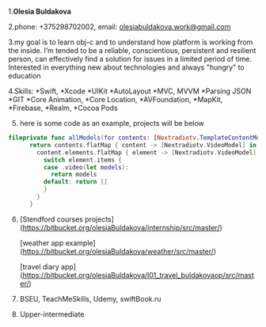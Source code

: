 1.**Olesia Buldakova**

2.phone: +375298702002, email: olesiabuldakova.work@gmail.com

3.my goal is to learn obj-с and to understand how platform is working from the inside. 
I’m tended to be a reliable, conscientious, persistent and resilient person, can effectively find a solution for issues in a limited period of time. Interested in everything new about technologies and always "hungry" to education

4.Skills: 
    *Swift, 
    *Xcode
    *UIKit
    *AutoLayout
    *MVC, MVVM
    *Parsing JSON
    *GIT 
    *Core Animation,
    *Core Location,
    *AVFoundation,
    *MapKit,
    *Firebase,
    *Realm,
    *Cocoa Pods
    
5. here is some code as an example, projects will be below
```swift
fileprivate func allModels(for contents: [Nextradiotv.TemplateContentModel]) -> [Nextradiotv.VideoModel] {
      return contents.flatMap { content -> [Nextradiotv.VideoModel] in
        content.elements.flatMap { element -> [Nextradiotv.VideoModel] in
          switch element.items {
          case .video(let models):
            return models
          default: return []
          }
        }
      }
```

6. [Stendford courses projects] (https://bitbucket.org/olesiaBuldakova/internship/src/master/)

   [weather app example] (https://bitbucket.org/olesiaBuldakova/weather/src/master/)
   
   [travel diary app] (https://bitbucket.org/olesiaBuldakova/l01_travel_buldakovaop/src/master/)
   
7. BSEU, TeachMeSkills, Udemy, swiftBook.ru

8. Upper-intermediate
